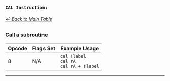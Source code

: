 ### `CAL Instruction:`
###### [↩ Back to Main Table](../README.md)
### Call a subroutine
|  Opcode  | Flags Set                 | Example Usage           |
|--------- |---------------------------|-------------------------|
|   8      |     N/A                      |    `cal !label`<br> `cal rA`<br> `cal rA + !label` |
---